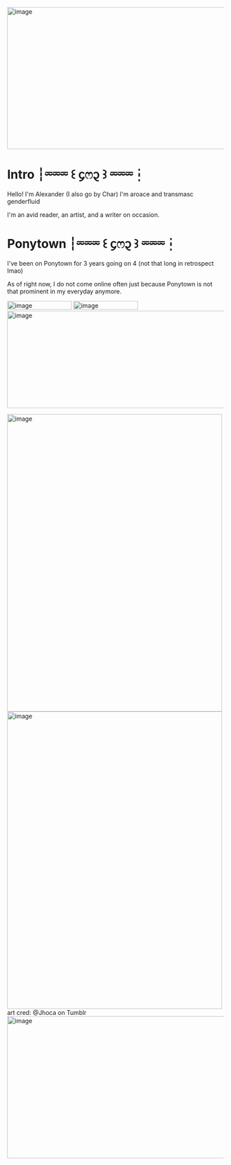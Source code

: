 <img width="2048" height="330" alt="image" src="https://github.com/user-attachments/assets/5f574be9-c948-427e-abc2-6f796ca16b94" />

# Intro ┆⏔⏔⏔ ꒰ ᧔ෆ᧓ ꒱ ⏔⏔⏔┆
Hello! I'm Alexander (I also go by Char)
I'm aroace and transmasc genderfluid 

I'm an avid reader, an artist, and a writer on occasion. 


# Ponytown ┆⏔⏔⏔ ꒰ ᧔ෆ᧓ ꒱ ⏔⏔⏔┆

I've been on Ponytown for 3 years going on 4 (not that long in retrospect lmao)

As of right now, I do not come online often just because Ponytown is not that prominent in my everyday anymore.




<img width="150" height="20" alt="image" src="https://github.com/user-attachments/assets/cd3bbfd2-6bcd-493c-82df-62acb207006a" />
<img width="150" height="20" alt="image" src="https://github.com/user-attachments/assets/50f7d338-08e3-44a4-ad52-497413cf3fea" />



<img width="2048" height="226" alt="image" src="https://github.com/user-attachments/assets/4aff6e37-c31e-4265-90f2-2d7700e8440d" />

<img width="500" height="691" alt="image" src="https://github.com/user-attachments/assets/f41154a9-5676-4c89-938a-4a31d3310501" /><img width="500" height="691" alt="image" src="https://github.com/user-attachments/assets/039eaacc-19ae-486a-8e1d-aa20d7828af9" />
art cred: @Jhoca on Tumblr 
<img width="2048" height="330" alt="image" src="https://github.com/user-attachments/assets/db16dc51-c2bb-430e-ad10-2b5b6dc6f74a" />
